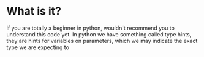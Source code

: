 # What is it?
If you are totally a beginner in python, wouldn't recommend you to understand this code yet.
In python we have something called type hints, they are hints for variables on parameters,
which we may indicate the exact type we are expecting to
